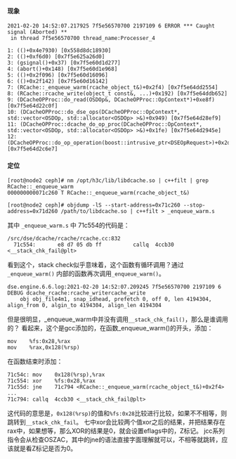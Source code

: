 #### 现象
```
2021-02-20 14:52:07.217925 7f5e56570700 2197109 6 ERROR *** Caught signal (Aborted) **
 in thread 7f5e56570700 thread_name:Processer_4

1: (()+0x4e7930) [0x558d8dc18930]
2: (()+0xf6d0) [0x7f5e625a26d0]
3: (gsignal()+0x37) [0x7f5e60d1d277]
4: (abort()+0x148) [0x7f5e60d1e968]
5: (()+0x2f096) [0x7f5e60d16096]
6: (()+0x2f142) [0x7f5e60d16142]
7: (RCache::_enqueue_warm(rcache_object_t&)+0x2f4) [0x7f5e64dd2554]
8: (RCache::rcache_write(object_t const&, ...)+0x192) [0x7f5e64ddb652]
9: (DCacheOPProc::do_read(OSDOp&, DCacheOPProc::OpContext*)+0xe8f) [0x7f5e64d22c0f]
10: (DCacheOPProc::do_dse_ops(DCacheOPProc::OpContext*, std::vector<OSDOp, std::allocator<OSDOp> >&)+0x949) [0x7f5e64d28ef9]
11: (DCacheOPProc::dcache_do_op_proc(DCacheOPProc::OpContext*, std::vector<OSDOp, std::allocator<OSDOp> >&)+0x1fe) [0x7f5e64d2945e]
12: (DCacheOPProc::do_op_operation(boost::intrusive_ptr<DSEOpRequest>)+0x2d17) [0x7f5e64d2c6e7]
```
#### 定位
```
[root@node2 ceph]# nm /opt/h3c/lib/libdcache.so | c++filt | grep RCache::_enqueue_warm
000000000071c260 T RCache::_enqueue_warm(rcache_object_t&)

[root@node2 ceph]# objdump -lS --start-address=0x71c260 --stop-address=0x71d260 /path/to/libdcache.so | c++filt > _enqueue_warm.s
```
其中 `_enqueue_warm.s` 中 71c554的代码是：
```
/src/dse/dcache/rcache/rcache.cc:832
  71c554:       e8 d7 05 db ff          callq  4ccb30 <__stack_chk_fail@plt>
```
看到这个，stack check似乎意味着，这个函数有循环调用？通过 `_enqueue_warm()` 内部的函数再次调用`_enqueue_warm()`。

```
dse.engine.6.6.log:2021-02-20 14:52:07.209245 7f5e56570700 2197109 6 DEBUG dcache_rcache:rcache_writercache_write 
    obj obj_file4m1, snap_idhead, prefetch 0, off 0, len 4194304, align_from 0, algin_to 4194304, align_len 4194304
```
但是很明显，_enqueue_warm中并没有调用`__stack_chk_fail()`，那么是谁调用的？
看起来，这个是gcc添加的，在函数_enqueue_warm()的开头，添加：
```
mov    %fs:0x28,%rax
mov    %rax,0x128(%rsp)
```
在函数结束时添加：
```
71c54c: mov    0x128(%rsp),%rax
71c554: xor    %fs:0x28,%rax
71c55d: jne    71c794 <RCache::_enqueue_warm(rcache_object_t&)+0x2f4>
...
71c794: callq  4ccb30 <__stack_chk_fail@plt> 
```
这代码的意思是，`0x128(%rsp)`的值和`%fs:0x28`比较进行比较，如果不不相等，则跳转到`__stack_chk_fail`。
七中xor会比较两个值xor之后的结果，并把结果存在rax中，如果想等，那么XOR的结果是0，就会设置eflags中的，Z标记。
jcc系列指令会从检查OSZAC，其中的jne的语法直接字面理解就可以，不相等就跳转，应该就是看Z标记是否为0。
